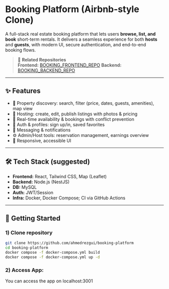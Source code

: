 # Booking Platform (Airbnb-style Clone)

A full-stack real estate booking platform that lets users **browse, list, and book** short-term rentals. It delivers a seamless experience for both **hosts** and **guests**, with modern UI, secure authentication, and end-to-end booking flows.

> 🔗 **Related Repositories**  
> **Frontend:**  [BOOKING_FRONTEND_REPO](https://github.com/ramirachdi/BookingFrontend) 
> **Backend:**  [BOOKING_BACKEND_REPO](https://github.com/ramirachdi/BookingBackend)

---

## ✨ Features

- 🔎 Property discovery: search, filter (price, dates, guests, amenities), map view  
- 🏡 Hosting: create, edit, publish listings with photos & pricing  
- 📆 Real-time availability & bookings with conflict prevention  
- 👤 Auth & profiles: sign up/in, saved favorites  
- 📨 Messaging & notifications
- ⚙️ Admin/Host tools: reservation management, earnings overview  
- 📱 Responsive, accessible UI

---
## 🛠️ Tech Stack (suggested)

- **Frontend:** React, Tailwind CSS, Map (Leaflet)  
- **Backend:** Node.js (NestJS)
- **DB:** MySQL
- **Auth:** JWT/Session
- **Infra:** Docker, Docker Compose; CI via GitHub Actions  

---
## 🚀 Getting Started

### 1) Clone repository

```bash
git clone https://github.com/ahmedrezgui/booking-platform
cd booking-platform
docker compose -f docker-compose.yml build
docker compose -f docker-compose.yml up -d
```
### 2) Access App:
You can access the app on localhost:3001
